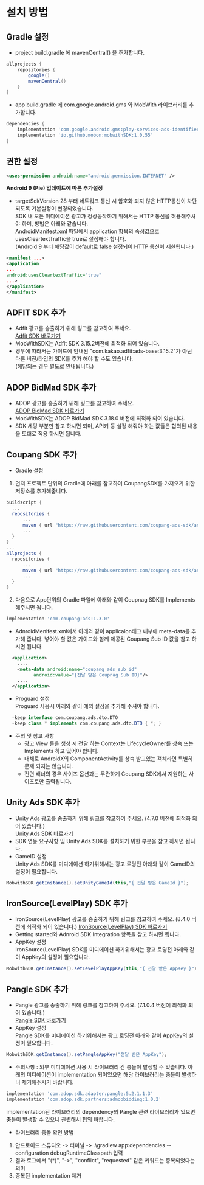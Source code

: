 # 설치 방법

## Gradle 설정

- project build.gradle 에 mavenCentral() 을 추가합니다.  

```groovy
allprojects {
    repositories {
        google()
        mavenCentral()
    }
}
```
- app build.gradle 에 com.google.android.gms 와 MobWith 라이브러리를 추가합니다.  

```groovy
dependencies {
    implementation 'com.google.android.gms:play-services-ads-identifier:17.0.0'
    implementation 'io.github.mobon:mobwithSDK:1.0.55'
}
```

## 권한 설정

```xml
<uses-permission android:name="android.permission.INTERNET" />
```

**Android 9 (Pie) 업데이트에 따른 추가설정**
- targetSdkVersion 28 부터 네트워크 통신 시 암호화 되지 않은 HTTP통신이 차단되도록 기본설정이 변경되었습니다.  
  SDK 내 모든 미디에이션 광고가 정상동작하기 위해서는 HTTP 통신을 허용해주셔야 하며, 방법은 아래와 같습니다.  
  AndroidManifest.xml 파일에서 application 항목의 속성값으로 usesCleartextTraffic을 true로 설정해야 합니다.  
  (Android 9 부터 해당값이 default로 false 설정되어 HTTP 통신이 제한됩니다.)

```xml
<manifest ...>
<application
...
android:usesCleartextTraffic="true"
...>
</application>
</manifest>
```

## ADFIT SDK 추가
- Adfit 광고를 송출하기 위해 링크를 참고하여 주세요.  
  [Adfit SDK 바로가기](https://github.com/adfit/adfit-android-sdk)  
- MobWithSDK는 Adfit SDK 3.15.2버전에 최적화 되어 있습니다.  
- 경우에 따라서는 가이드에 안내된 "com.kakao.adfit:ads-base:3.15.2"가 아닌 다른 버전/타입의 SDK를 추가 해야 할 수도 있습니다.  
  (해당되는 경우 별도로 안내됩니다.)

## ADOP BidMad SDK 추가
- ADOP 광고를 송출하기 위해 링크를 참고하여 주세요.  
  [ADOP BidMad SDK 바로가기](https://github.com/bidmad/Bidmad-Android/blob/master/README.md#1-SDK-%EC%84%B8%ED%8C%85)  
- MobWithSDK는 ADOP BidMad SDK 3.18.0 버전에 최적화 되어 있습니다.  
- SDK 세팅 부분만 참고 하시면 되며, API키 등 설정 해줘야 하는 값들은 협의된 내용을 토대로 적용 하시면 됩니다.

## Coupang SDK 추가
- Gradle 설정 
1.  먼저 프로젝트 단위의 Gradle에 아래를 참고하여 CoupangSDK를 가져오기 위한 저장소를 추가해줍니다.

```groovy
buildscript {
  ...
  repositories {
      ...
      maven { url "https://raw.githubusercontent.com/coupang-ads-sdk/android/main" }
      ...
  }
}
...
allprojects {
  repositories {
      ...
      maven { url "https://raw.githubusercontent.com/coupang-ads-sdk/android/main" }
      ...
  }
}
```
 2. 다음으로 App단위의 Gradle 파일에 아래와 같이 Coupnag SDK를 Implements 해주시면 됩니다.  

```groovy
implementation 'com.coupang:ads:1.3.0'
```

- AdnroidMenifest.xml에서 아래와 같이 applicaion태그 내부에 meta-data를 추가해 줍니다. 넣어야 할 값은 가이드와 함께 제공된 Coupang Sub ID 값을 참고 하시면 됩니다.  

```xml
  <application>
    ....
    <meta-data android:name="coupang_ads_sub_id"
          android:value="{전달 받은 Coupnag Sub ID}"/>
    ....
  </application>
```

- Proguard 설정  
  Proguard 사용시 아래와 같이 예외 설정을 추가해 주셔야 합니다.  

```groovy
  -keep interface com.coupang.ads.dto.DTO
  -keep class * implements com.coupang.ads.dto.DTO { *; }
```
- 주의 및 참고 사항
  - 광고 View 들을 생성 시 전달 하는 Context는 LifecycleOwner를 상속 또는 Implements 하고 있어야 합니다. 
  - 대체로 AndroidX의 ComponentActivity를 상속 받고있는 객체라면 특별히 문제 되지는 않습니다. 
  - 전면 배너의 경우 사이즈 옵션과는 무관하게 Coupang SDK에서 지원하는 사이즈로만 출력됩니다.

## Unity Ads SDK 추가
- Unity Ads 광고를 송출하기 위해 링크를 참고하여 주세요. (4.7.0 버전에 최적화 되어 있습니다.)  
  [Unity Ads SDK 바로가기](https://docs.unity.com/grow/ko-kr/ads/android-sdk)
- SDK 연동 요구사항 및 Unity Ads SDK를 설치하기 위한 부분을 참고 하시면 됩니다.
- GameID 설정  
  Unity Ads SDK를 미디에이션 하기위해서는 광고 로딩전 아래와 같이 GameID의 설정이 필요합니다.

```java
MobwithSDK.getInstance().setUnityGameId(this,"{ 전달 받은 GameId }");
```

## IronSource(LevelPlay) SDK 추가
- IronSource(LevelPlay) 광고를 송출하기 위해 링크를 참고하여 주세요. (8.4.0 버전에 최적화 되어 있습니다.)
[IronSource(LevelPlay) SDK 바로가기](https://developers.is.com/ironsource-mobile/android/getting-started-android/)
- Getting started와 Adnroid SDK Integration 항목을 참고 하시면 됩니다.
- AppKey 설정  
IronSource(LevelPlay) SDK를 미디에이션 하기위해서는 광고 로딩전 아래와 같이 AppKey의 설정이 필요합니다.

```java
MobwithSDK.getInstance().setLevelPlayAppKey(this,"{ 전달 받은 AppKey }");
```

## Pangle SDK 추가
- Pangle 광고를 송출하기 위해 링크를 참고하여 주세요. (7.1.0.4 버전에 최적화 되어 있습니다.)  
[Pangle SDK 바로가기](https://www.pangleglobal.com/kr/integration/integrate-pangle-sdk-for-android)
- AppKey 설정  
Pangle SDK를 미디에이션 하기위해서는 광고 로딩전 아래와 같이 AppKey의 설정이 필요합니다.

```java
MobwithSDK.getInstance().setPangleAppKey("전달 받은 AppKey");
```
- 주의사항 : 외부 미디에이션 사용 시 라이브러리 간 충돌이 발생할 수 있습니다. 아래의 미디에이션이 implementation 되어있으면 해당 라이브러리는 충돌이 발생하니 제거해주시기 바랍니다.

```groovy
implementation 'com.adop.sdk.adapter:pangle:5.2.1.1.3'
implementation 'com.adop.sdk.partners:admobbidding:1.0.2'
```
implementation된 라이브러리의 dependency의 Pangle 관련 라이브러리가 있으면 충돌이 발생할 수 있으니 관련해서 협의 바랍니다.

- 라이브러리 충돌 확인 방법
1. 안드로이드 스튜디오 -> 터미널 -> .\gradlew app:dependencies --configuration debugRuntimeClasspath 입력
2. 결과 로그에서 "(*)", "->", "conflict", "requested" 같은 키워드는 중복되었다는 의미
3. 중복된 implementation 제거